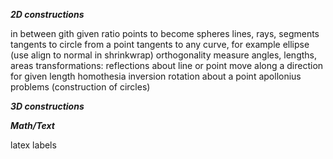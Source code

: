 ***2D constructions***

in between gith given ratio
points to become spheres
lines, rays, segments
tangents to circle from a point
tangents to any curve, for example ellipse (use align to normal in shrinkwrap)
orthogonality
measure angles, lengths, areas
transformations:
    reflections about line or point
    move along a direction for given length 
    homothesia
    inversion
    rotation about a point 
apollonius problems (construction of circles)




***3D constructions***




***Math/Text***

latex
labels
